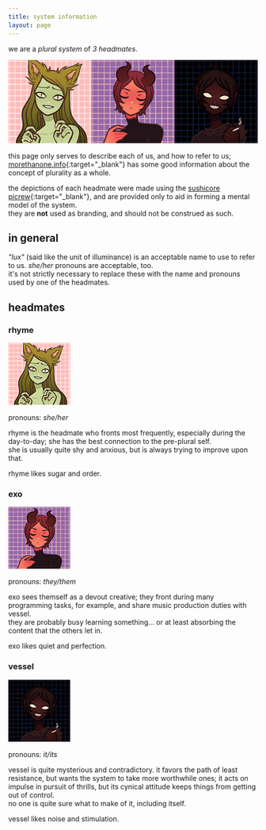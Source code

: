 ```yaml
---
title: system information
layout: page
---
```


we are a *plural system* of *3 headmates*.

![all three headmates](/assets/headmates.jpg)

this page only serves to describe each of us, and how to refer to us; [morethanone.info](https://morethanone.info){:target="_blank"} has some good information about the concept of plurality as a whole.

the depictions of each headmate were made using the [sushicore picrew](https://picrew.me/image_maker/257476){:target="_blank"}, and are provided only to aid in forming a mental model of the system.\
they are **not** used as branding, and should not be construed as such.

## in general
*"lux"* (said like the unit of illuminance) is an acceptable name to use to refer to us. *she/her* pronouns are acceptable, too.\
it's not strictly necessary to replace these with the name and pronouns used by one of the headmates.

## headmates

### rhyme

![rhyme](/assets/rhyme.jpg)

pronouns: *she/her*

rhyme is the headmate who fronts most frequently, especially during the day-to-day; she has the best connection to the pre-plural self.\
she is usually quite shy and anxious, but is always trying to improve upon that.

rhyme likes sugar and order.

### exo

![exo](/assets/exo.jpg)

pronouns: *they/them*

exo sees themself as a devout creative; they front during many programming tasks, for example, and share music production duties with vessel.\
they are probably busy learning something... or at least absorbing the content that the others let in.

exo likes quiet and perfection.

### vessel

![vessel](/assets/vessel.jpg)

pronouns: *it/its*

vessel is quite mysterious and contradictory. it favors the path of least resistance, but wants the system to take more worthwhile ones; it acts on impulse in pursuit of thrills, but its cynical attitude keeps things from getting out of control.\
no one is quite sure what to make of it, including itself.

vessel likes noise and stimulation.
